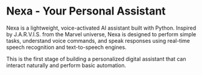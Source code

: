 #  Nexa - Your Personal Assistant

Nexa is a lightweight, voice-activated AI assistant built with Python. Inspired by J.A.R.V.I.S. from the Marvel universe, Nexa is designed to perform simple tasks, understand voice commands, and speak responses using real-time speech recognition and text-to-speech engines.

This is the first stage of building a personalized digital assistant that can interact naturally and perform basic automation.
